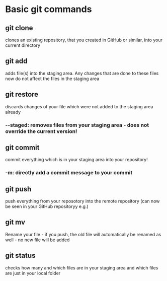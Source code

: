 # Basic git commands

## git clone
clones an existing repository, that you created in GitHub or similar, into your current directory

## git add 
adds file(s) into the staging area. Any changes that are done to these files now do not affect the files in the staging area

## git restore
discards changes of your file which were not added to the staging area already
###	--staged: removes files from your staging area - does not override the current version!

## git commit
commit everything which is in your staging area into your repository!
###	-m: directly add a commit message to your commit

## git push
push everything from your reposotory into the remote repository (can now be seen in your GitHub repositoryy e.g.)

## git mv
Rename your file - if you push, the old file will automatically be renamed as well - no new file will be added

## git status
checks how many and which files are in your staging area and which files are just in your local folder
